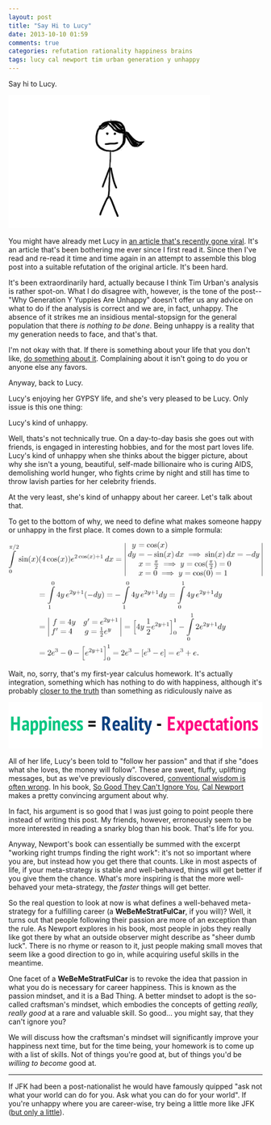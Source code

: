 ```yaml
---
layout: post
title: "Say Hi to Lucy"
date: 2013-10-10 01:59
comments: true
categories: refutation rationality happiness brains
tags: lucy cal newport tim urban generation y unhappy
---
```


Say hi to Lucy.

![Lucy](/images/lucy/lucy.png)

You might have already met Lucy in [an article that's recently gone viral](http://www.waitbutwhy.com/2013/09/why-generation-y-yuppies-are-unhappy.html). It's an article that's been bothering me ever since I first read it. Since then I've read and re-read it time and time again in an attempt to assemble this blog post into a suitable refutation of the original article. It's been hard.

It's been extraordinarily hard, actually because I think Tim Urban's analysis is rather spot-on. What I do disagree with, however, is the tone of the post-- "Why Generation Y Yuppies Are Unhappy" doesn't offer us any advice on what to do if the analysis is correct and we are, in fact, unhappy. The absence of it strikes me an insidious mental-stopsign for the general population that there *is nothing to be done*. Being unhappy is a reality that my generation needs to face, and that's that.

I'm not okay with that. If there is something about your life that you don't like, [do something about it](http://sandymaguire.me/blog/the-secret-of-happinesstm/). Complaining about it isn't going to do you or anyone else any favors.

Anyway, back to Lucy.

Lucy's enjoying her GYPSY life, and she's very pleased to be Lucy. Only issue is this one thing:

Lucy's kind of unhappy.

Well, thats's not technically true. On a day-to-day basis she goes out with friends, is engaged in interesting hobbies, and for the most part loves life. Lucy's kind of unhappy when she thinks about the bigger picture, about why she isn't a young, beautiful, self-made billionaire who is curing AIDS, demolishing world hunger, who fights crime by night and still has time to throw lavish parties for her celebrity friends.

At the very least, she's kind of unhappy about her career. Let's talk about that.

To get to the bottom of why, we need to define what makes someone happy or unhappy in the first place.  It comes down to a simple formula:

![Integrals](/images/lucy/math.gif)

Wait, no, sorry, that's my first-year calculus homework. It's actually integration, something which has nothing to do with happiness, although it's probably [closer to the truth](http://www.youtube.com/watch?v=XgRlrBl-7Yg) than something as ridiculously naive as

![Stupidest thing I've ever seen](/images/lucy/happiness.png)

All of her life, Lucy's been told to "follow her passion" and that if she "does what she loves, the money will follow". These are sweet, fluffy, uplifting messages, but as we've previously discovered, [conventional wisdom is often wrong](http://sandymaguire.me/blog/a-lesson-learned/). In his book, [So Good They Can't Ignore You], [Cal Newport] makes a pretty convincing argument about why. 

In fact, his argument is so good that I was just going to point people there instead of writing this post. My friends, however, erroneously seem to be more interested in reading a snarky blog than his book. That's life for you.

Anyway, Newport's book can essentially be summed with the excerpt "working right trumps finding the right work": it's not so important where you are, but instead how you get there that counts. Like in most aspects of life, if your meta-strategy is stable and well-behaved, things will get better if you give them the chance. What's more inspiring is that the more well-behaved your meta-strategy, the *faster* things will get better.

So the real question to look at now is what defines a well-behaved meta-strategy for a fulfilling career (a **WeBeMeStratFulCar**, if you will)? Well, it turns out that people following their passion are more of an exception than the rule. As Newport explores in his book, most people in jobs they really like got there by what an outside observer might describe as "sheer dumb luck". There is no rhyme or reason to it, just people making small moves that seem like a good direction to go in, while acquiring useful skills in the meantime.

One facet of a **WeBeMeStratFulCar** is to revoke the idea that passion in what you do is necessary for career happiness. This is known as the passion mindset, and it is a Bad Thing. A better mindset to adopt is the so-called craftsman's mindset, which embodies the concepts of getting *really, really good* at a rare and valuable skill. So good... you might say, that they can't ignore you?

We will discuss how the craftsman's mindset will significantly improve your happiness next time, but for the time being, your homework is to come up with a list of skills. Not of things you're good at, but of things you'd be *willing to become* good at.

---

If JFK had been a post-nationalist he would have famously quipped "ask not what your world can do for you. Ask what you can do for your world". If you're unhappy where you are career-wise, try being a little more like JFK  ([but only a little](http://www.youtube.com/watch?v=yQU4bbPbr7w)).

[So Good They Can't Ignore You]: http://www.amazon.com/Good-They-Cant-Ignore-You/dp/1455509124
[Cal Newport]: http://calnewport.com/
